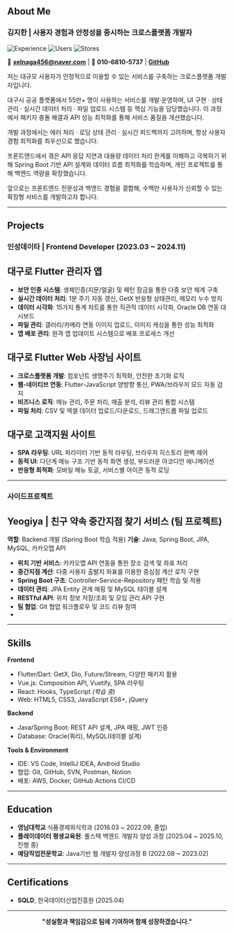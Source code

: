 ## About Me
### 김지한 | **사용자 경험과 안정성을 중시하는 크로스플랫폼 개발자**
<div>

![Experience](https://img.shields.io/badge/Experience-1년%208개월-blue)
![Users](https://img.shields.io/badge/서비스%20사용자-55만%2B-green)
![Stores](https://img.shields.io/badge/가맹점-2만%2B-orange)

📧 **xelnaga456@naver.com** | 📱 **010-6810-5737** | [**GitHub**](https://github.com/IsKJH)

</div>

저는 대규모 사용자가 안정적으로 이용할 수 있는 서비스를 구축하는 크로스플랫폼 개발자입니다.

대구시 공공 플랫폼에서 55만+ 명이 사용하는 서비스를 개발·운영하며, UI 구현 · 상태 관리 · 실시간 데이터 처리 · 파일 업로드 시스템 등 핵심 기능을 담당했습니다. 이 과정에서 패키지 충돌 해결과 API 성능 최적화를 통해 서비스 품질을 개선했습니다.

개발 과정에서는 에러 처리 · 로딩 상태 관리 · 실시간 피드백까지 고려하며, 항상 사용자 경험 최적화를 최우선으로 했습니다.

프론트엔드에서 겪은 API 응답 지연과 대용량 데이터 처리 한계를 이해하고 극복하기 위해 Spring Boot 기반 API 설계와 데이터 흐름 최적화를 학습하며, 개인 프로젝트를 통해 백엔드 역량을 확장했습니다.

앞으로는 프론트엔드 전문성과 백엔드 경험을 결합해, 수백만 사용자가 신뢰할 수 있는 확장형 서비스를 개발하고자 합니다.

---

## Projects

### 인성데이타 | **Frontend Developer** (2023.03 ~ 2024.11)

## 대구로 Flutter 관리자 앱
- **보안 인증 시스템**: 생체인증(지문/얼굴) 및 패턴 잠금을 통한 다중 보안 체계 구축
- **실시간 데이터 처리**: 1분 주기 자동 갱신, GetX 반응형 상태관리, 메모리 누수 방지
- **데이터 시각화**: 15가지 통계 차트를 통한 직관적 데이터 시각화, Oracle DB 연동 대시보드
- **파일 관리**: 갤러리/카메라 연동 이미지 업로드, 이미지 캐싱을 통한 성능 최적화
- **앱 배포 관리**: 원격 앱 업데이트 시스템으로 배포 프로세스 개선

## 대구로 Flutter Web 사장님 사이트
- **크로스플랫폼 개발**: 컴포넌트 생명주기 최적화, 안전한 초기화 로직
- **웹-네이티브 연동**: Flutter-JavaScript 양방향 통신, PWA/브라우저 모드 자동 감지
- **비즈니스 로직**: 메뉴 관리, 주문 처리, 매출 분석, 리뷰 관리 통합 시스템
- **파일 처리**: CSV 및 엑셀 데이터 업로드/다운로드, 드래그앤드롭 파일 업로드

## 대구로 고객지원 사이트
- **SPA 라우팅**: URL 파라미터 기반 동적 라우팅, 브라우저 히스토리 완벽 제어
- **동적 UI**: 다단계 메뉴 구조 기반 동적 화면 생성, 부드러운 아코디언 애니메이션
- **반응형 최적화**: 모바일 메뉴 토글, 서비스별 아이콘 동적 로딩  

---

### 사이드프로젝트 

## Yeogiya | 친구 약속 중간지점 찾기 서비스 (팀 프로젝트)
**역할**: Backend 개발 (Spring Boot 학습 적용)
**기술**: Java, Spring Boot, JPA, MySQL, 카카오맵 API

- **위치 기반 서비스**: 카카오맵 API 연동을 통한 장소 검색 및 좌표 처리
- **중간지점 계산**: 다중 사용자 출발지 좌표를 이용한 중심점 계산 로직 구현
- **Spring Boot 구조**: Controller-Service-Repository 패턴 학습 및 적용
- **데이터 관리**: JPA Entity 관계 매핑 및 MySQL 테이블 설계
- **RESTful API**: 위치 정보 저장/조회 및 모임 관리 API 구현
- **팀 협업**: Git 협업 워크플로우 및 코드 리뷰 참여
- 
---

## Skills

**Frontend**
- Flutter/Dart: GetX, Dio, Future/Stream, 다양한 패키지 활용
- Vue.js: Composition API, Vuetify, SPA 라우팅
- React: Hooks, TypeScript *(학습 중)*
- Web: HTML5, CSS3, JavaScript ES6+, jQuery

**Backend**
- Java/Spring Boot: REST API 설계, JPA 매핑, JWT 인증
- Database: Oracle(쿼리), MySQL(테이블 설계)

**Tools & Environment**
- IDE: VS Code, IntelliJ IDEA, Android Studio
- 협업: Git, GitHub, SVN, Postman, Notion
- 배포: AWS, Docker, GitHub Actions CI/CD  

---

## Education
- **영남대학교** 식품경제외식학과 (2016.03 ~ 2022.09, 졸업)
- **플레이데이터 평생교육원**: 풀스택 백엔드 개발자 양성 과정 (2025.04 ~ 2025.10, 진행 중)
- **예담직업전문학교**: Java기반 웹 개발자 양성과정 B (2022.08 ~ 2023.02)

---

##  Certifications
- **SQLD**, 한국데이터산업진흥원 (2025.04)

---

<div align="center">

**"성실함과 책임감으로 팀에 기여하며 함께 성장하겠습니다."**

</div>
